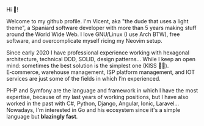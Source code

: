 Hi 👋!

Welcome to my github profile. I'm Vicent, aka "the dude that uses a light theme", a Spaniard software developer with more than 5 years making stuff around the World Wide Web. I love GNU/Linux (I use Arch BTW), free software, and overcomplicate myself ricing my Neovim setup.

Since early 2020 I have professional experience working with hexagonal architecture, technical DDD, SOLID, design patterns... While I keep an open mind: sometimes the best solution is the simplest one (KISS 🤘😚). E‑commerce, warehouse management, ISP platform management, and IOT services are just some of the fields in which I’m experienced.

PHP and Symfony are the language and framework in which I have the most expertise, because of my last years of working positions, but I have also worked in the past with C#, Python, Django, Angular, Ionic, Laravel... Nowadays, I'm interested in Go and his ecosystem since it's a simple language but **blazingly fast**.
